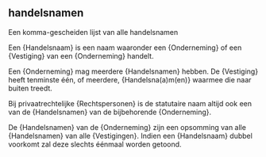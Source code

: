 ## handelsnamen

Een komma-gescheiden lijst van alle handelsnamen

Een {Handelsnaam} is een naam waaronder een {Onderneming} of een {Vestiging} van een {Onderneming} handelt.

Een {Onderneming} mag meerdere {Handelsnamen} hebben. De {Vestiging} heeft tenminste één, of meerdere, {Handelsna(a)m(en)} waarmee die naar buiten treedt.

Bij privaatrechtelijke {Rechtspersonen} is de statutaire naam altijd ook een van de {Handelsnamen} van de bijbehorende {Onderneming}.

De {Handelsnamen} van de {Onderneming} zijn een opsomming van alle {Handelsnamen} van alle {Vestigingen}. Indien een {Handelsnaam} dubbel voorkomt zal deze slechts éénmaal worden getoond.
